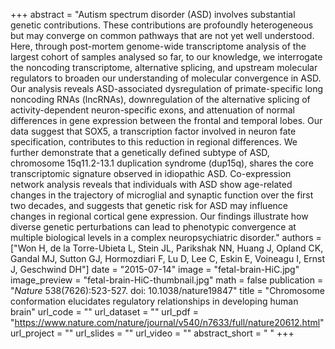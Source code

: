 +++
abstract = "Autism spectrum disorder (ASD) involves substantial genetic contributions. These contributions are profoundly heterogeneous but may converge on common pathways that are not yet well understood. Here, through post-mortem genome-wide transcriptome analysis of the largest cohort of samples analysed so far, to our knowledge, we interrogate the noncoding transcriptome, alternative splicing, and upstream molecular regulators to broaden our understanding of molecular convergence in ASD. Our analysis reveals ASD-associated dysregulation of primate-specific long noncoding RNAs (lncRNAs), downregulation of the alternative splicing of activity-dependent neuron-specific exons, and attenuation of normal differences in gene expression between the frontal and temporal lobes. Our data suggest that SOX5, a transcription factor involved in neuron fate specification, contributes to this reduction in regional differences. We further demonstrate that a genetically defined subtype of ASD, chromosome 15q11.2-13.1 duplication syndrome (dup15q), shares the core transcriptomic signature observed in idiopathic ASD. Co-expression network analysis reveals that individuals with ASD show age-related changes in the trajectory of microglial and synaptic function over the first two decades, and suggests that genetic risk for ASD may influence changes in regional cortical gene expression. Our findings illustrate how diverse genetic perturbations can lead to phenotypic convergence at multiple biological levels in a complex neuropsychiatric disorder."
authors = ["Won H, de la Torre-Ubieta L, Stein JL, Parikshak NN, Huang J, Opland CK, Gandal MJ, Sutton GJ, Hormozdiari F, Lu D, Lee C, Eskin E, Voineagu I, Ernst J, Geschwind DH"]
date = "2015-07-14"
image = "fetal-brain-HiC.jpg"
image_preview = "fetal-brain-HiC-thumbnail.jpg"
math = false
publication = "*Nature* 538(7626):523-527. doi: 10.1038/nature19847"
title = "Chromosome conformation elucidates regulatory relationships in developing human brain"
url_code = ""
url_dataset = ""
url_pdf = "https://www.nature.com/nature/journal/v540/n7633/full/nature20612.html"
url_project = ""
url_slides = ""
url_video = ""
abstract_short = " "
+++
